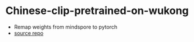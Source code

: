 # Chinese-clip-pretrained-on-wukong
* Remap weights from mindspore to pytorch
* [source repo](https://gitee.com/mindspore/models/tree/master/research/mm/wukong)
